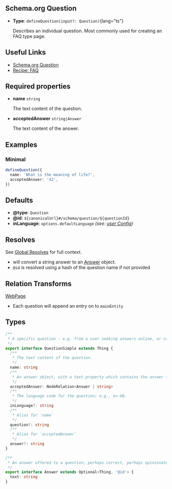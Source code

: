 ## Schema.org Question

- **Type**: `defineQuestion(input?: Question)`{lang="ts"}

  Describes an individual question. Most commonly used for creating an FAQ type page.

## Useful Links

- [Schema.org Question](https://schema.org/Question)
- [Recipe: FAQ](/schema-org/recipes/faq)

## Required properties

- **name** `string`

  The text content of the question.

- **acceptedAnswer** `string|Answer`

  The text content of the answer.

## Examples

### Minimal

```ts
defineQuestion({
  name: 'What is the meaning of life?',
  acceptedAnswer: '42',
})
```

## Defaults

- **@type**: `Question`
- **@id**: `${canonicalUrl}#/schema/question/${questionId}`
- **inLanguage**: `options.defaultLanguage` _(see: [user Config](/schema-org/getting-started/params))_

## Resolves

See [Global Resolves](/docs/schema-org/guides/get-started/overview#site-page-level-config) for full context.

- will convert a string answer to an [Answer](https://schema.org/Answer) object.
- `@id` is resolved using a hash of the question name if not provided

## Relation Transforms

[WebPage](/schema-org/schema/webpage)

- Each question will append an entry on to `mainEntity`

## Types

```ts
/**
 * A specific question - e.g. from a user seeking answers online, or collected in a Frequently Asked Questions (FAQ) document.
 */
export interface QuestionSimple extends Thing {
  /**
   * The text content of the question.
   */
  name: string
  /**
   * An answer object, with a text property which contains the answer to the question.
   */
  acceptedAnswer: NodeRelation<Answer | string>
  /**
   * The language code for the question; e.g., en-GB.
   */
  inLanguage?: string
  /**
   * Alias for `name`
   */
  question?: string
  /**
   * Alias for `acceptedAnswer`
   */
  answer?: string
}

/**
 * An answer offered to a question; perhaps correct, perhaps opinionated or wrong.
 */
export interface Answer extends Optional<Thing, '@id'> {
  text: string
}
```
